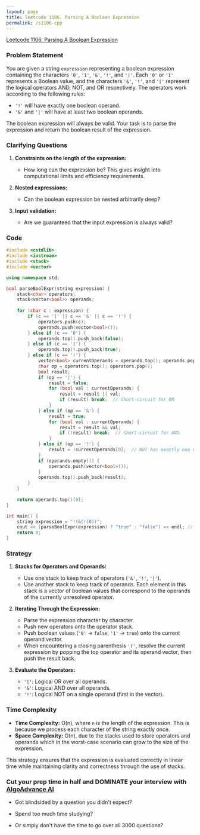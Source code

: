 ```yaml
---
layout: page
title: leetcode 1106. Parsing A Boolean Expression
permalink: /s1106-cpp
---
```

[Leetcode 1106. Parsing A Boolean Expression](https://algoadvance.github.io/algoadvance/l1106)
### Problem Statement

You are given a string `expression` representing a boolean expression containing the characters `'0'`, `'1'`, `'&'`, `'!'`, and `'|'`. Each `'0'` or `'1'` represents a Boolean value, and the characters `'&'`, `'!'`, and `'|'` represent the logical operators AND, NOT, and OR respectively. The operators work according to the following rules:

- `'!'` will have exactly one boolean operand.
- `'&'` and `'|'` will have at least two boolean operands.

The boolean expression will always be valid. Your task is to parse the expression and return the boolean result of the expression.

### Clarifying Questions

1. **Constraints on the length of the expression:**
   - How long can the expression be? This gives insight into computational limits and efficiency requirements.

2. **Nested expressions:**
   - Can the boolean expression be nested arbitrarily deep?

3. **Input validation:**
   - Are we guaranteed that the input expression is always valid?

### Code

```cpp
#include <cstdlib>
#include <iostream>
#include <stack>
#include <vector>

using namespace std;

bool parseBoolExpr(string expression) {
    stack<char> operators;
    stack<vector<bool>> operands;
    
    for (char c : expression) {
        if (c == '|' || c == '&' || c == '!') {
            operators.push(c);
            operands.push(vector<bool>());
        } else if (c == '0') {
            operands.top().push_back(false);
        } else if (c == '1') {
            operands.top().push_back(true);
        } else if (c == ')') {
            vector<bool> currentOperands = operands.top(); operands.pop();
            char op = operators.top(); operators.pop();
            bool result;
            if (op == '|') {
                result = false;
                for (bool val : currentOperands) {
                    result = result || val;
                    if (result) break;  // Short-circuit for OR
                }
            } else if (op == '&') {
                result = true;
                for (bool val : currentOperands) {
                    result = result && val;
                    if (!result) break;  // Short-circuit for AND
                }
            } else if (op == '!') {
                result = !currentOperands[0];  // NOT has exactly one operand
            }
            if (operands.empty()) {
                operands.push(vector<bool>());
            }
            operands.top().push_back(result);
        }
    }
    
    return operands.top()[0];
}

int main() {
    string expression = "!(&(!(0))";
    cout << (parseBoolExpr(expression) ? "true" : "false") << endl; // Output will be true
    return 0;
}
```

### Strategy

1. **Stacks for Operators and Operands:**
   - Use one stack to keep track of operators (`'&'`, `'!'`, `'|'`).
   - Use another stack to keep track of operands. Each element in this stack is a vector of boolean values that correspond to the operands of the currently unresolved operator.

2. **Iterating Through the Expression:**
   - Parse the expression character by character.
   - Push new operators onto the operator stack.
   - Push boolean values (`'0'` -> `false`, `'1'` -> `true`) onto the current operand vector.
   - When encountering a closing parenthesis `')'`, resolve the current expression by popping the top operator and its operand vector, then push the result back.

3. **Evaluate the Operators:**
   - `'|'`: Logical OR over all operands.
   - `'&'`: Logical AND over all operands.
   - `'!'`: Logical NOT on a single operand (first in the vector).

### Time Complexity

- **Time Complexity:** O(n), where `n` is the length of the expression. This is because we process each character of the string exactly once.
- **Space Complexity:** O(n), due to the stacks used to store operators and operands which in the worst-case scenario can grow to the size of the expression.

This strategy ensures that the expression is evaluated correctly in linear time while maintaining clarity and correctness through the use of stacks.


### Cut your prep time in half and DOMINATE your interview with [AlgoAdvance AI](https://algoAdvance.com)

- Got blindsided by a question you didn't expect?

- Spend too much time studying?

- Or simply don't have the time to go over all 3000 questions?

